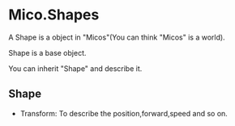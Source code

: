 ﻿# Mico.Shapes

A Shape is a object in "Micos"(You can think "Micos" is a world).

Shape is a base object.

You can inherit "Shape" and describe it.

## Shape ##
 - Transform: To describe the position,forward,speed and so on.